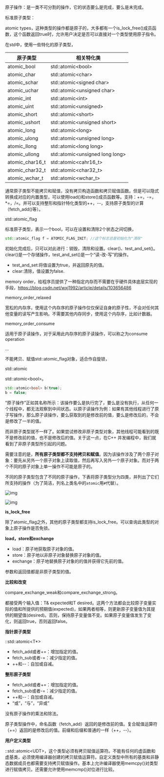 原子操作：是一类不可分割的操作，它的状态要么是完成，要么是未完成。



标准原子类型：

atomic types，这种类型的操作都是原子的，大多都有一个is_lock_free()成员函数，这个函数返回true时，允许用户决定是否可以直接对一个类型使用原子指令。

在std中，使用一些特化的原子类型，

| 原子类型        | 相关特化类                        |
| --------------- | --------------------------------- |
| atomic_bool     | std::atomic\<bool\>               |
| atomic_char     | std::atomic\<char\>               |
| atomic_schar    | std::atomic\<signed char\>        |
| atomic_uchar    | std::atomic\<unsigned char\>      |
| atomic_int      | std::atomic\<int\>                |
| atomic_uint     | std::atomic\<unsigned\>           |
| atomic_short    | std::atomic\<short\>              |
| atomic_ushort   | std::atomic\<unsigned short\>     |
| atomic_long     | std::atomic\<long\>               |
| atomic_ulong    | std::atomic\<unsigned long\>      |
| atomic_llong    | std::atomic\<long long\>          |
| atomic_ullong   | std::atomic\<unsigned long long\> |
| atomic_char16_t | std::atomic\<cahr16_t\>           |
| atomic_char32_t | std::atomic\<char32_t\>           |
| atomic_wchar_t  | std::atomic\<wchar_t\>            |

通常原子类型不能拷贝和赋值，没有拷贝构造函数和拷贝赋值函数。但是可以隐式转换成对应的内置类型，可以使用load()和store()成员函数等。支持：+=，-=，*=，/=。并可以支持整形和指针特化类型的++，--，支持原子类型的计算（fetch_add()等）。





std::atomic_flag

标准原子类型，表示一个bool，可以在设置和清除2个状态之间切换，

```c++
std::atomic_flag f = ATOMIC_FLAG_INIT; //这个标志总是初始化为"清除"
```

初始化完成后，只可以对此进行：销毁，清除和设置。clear()、test_and_set()。clear()是一个存储操作，test_and_set()是一个“读-改-写”的操作。

- test_and_set:将值设置为true，并返回原先的值。
- clear:清除，值设置为false.



memory order，给程序员提供了一种指定内存而不需要在乎硬件具体底层实现的手段，https://blog.csdn.net/wxj1992/article/details/103656486

memory_order_relaxed

宽松的内存序，使用这个内存序的原子操作仅仅保证自身的原子性，不会对任何其他变量的读写产生影响。不需要其他内存同步，使用这个内存序，比如计数器。

memory_order_consume

适用于原子读操作，对于采用此内存序的原子读操作，可以称之为consume operation

...



不能拷贝、赋值std::atomic_flag对象，适合作自旋锁，





std::atomic

std::atomic\<bool\>。

```c++
std::atomic<bool> b(true);
b = false;
```

“原子操作”正如其名称所示：该操作要么是执行完了，要么是没有执行，从任何一个线程中，都无法观察到中间状态。以原子读操作为例：如果有其他线程进行了原子写操作，那么原子读操作，要么获取到的是修改前的值，要么是修改后的，不会是修改了一半的值。

而非原子类型就不一样了。如果尝试修改非原子类型对象，其他线程可能看到的既不是修改前的值，也不是修改后的值。关于这一点，在C++ 并发编程中，我们就看到了非原子类型所引起的问题。

需要注意的是，**所有原子类型都不支持拷贝和赋值**。因为该操作涉及了两个原子对象：要先从另外一个原子对象上读取值，然后再写入另外一个原子对象。而对于两个不同的原子对象上单一操作不可能是原子的。

不同的原子类型包含了不同的原子操作，下表将原子类型分为四类，并列出了它们所支持的操作（为了简洁，列名上类名中的`atomic`用`#`代替）。

![img](https://pic1.zhimg.com/80/v2-1f17f9ece783020774eb4447666d5e98_720w.jpg)

![img](https://pic2.zhimg.com/80/v2-83c9872baa4287750f059edf657f5a5d_720w.jpg)

**is_lock_free**

除了atomic_flag之外，其他的原子类型都支持is_lock_free。可以查询此类型的对象上原子操作是否免锁。

**load，store和exchange**

- load：原子地获取原子对象的值。
- store：原子地以非原子对象替换原子对象的值。
- exchange：原子地替换原子对象的的值并获得它先前的值。

参数和返回值都是非原子类型的值。

**比较和改变**

compare_exchange_weak和compare_exchange_strong。

都接受两个输入值：T& expected和T desired。这两个方法都会比较原子变量实际的值和所提供的预期值(expected)，如果两者相等，则更新原子变量值为其提供的期望值(desired)。否则，保持原子变量值不变。如果原子变量值发生了变化，则返回true，否则返回false。

**指针原子类型**

::std::atomic\<T*\>

- fetch_add或者+=：增加指定的值。
- fetch_sub或者-=：减少指定的值。
- ++和--：自加或自减。

**整形原子类型**

- fetch_add或者+=：增加指定的值。
- fetch_sub或者-=：减少指定的值。
- ++和--：自加或自减。
- “或”，“与”，“异或”

没有原子操作的乘法和除法。

原子类型操作中，命名函数（fetch_add）返回的是修改前的值。复合赋值运算符（+=）返回的是修改后的值。前缀和后缀和普通的一样（++，--）。



**用户定义类型**

::std::atomic\<UDT\>，这个类型必须有拷贝赋值运算符。不能有任何的虚函数和虚基类，必须使用编译器创建的拷贝赋值运算符。自定义类型中所有的基类和非静态数据成员也都需要支持拷贝赋值操作。基本上允许编译器使用memcpy()对类型进行赋值拷贝。还需要允许使用memcmp()对位进行比较。























